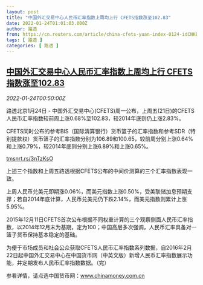 ```yaml
---
layout: post
title: "中国外汇交易中心人民币汇率指数上周均上行 CFETS指数涨至102.83"
date: 2022-01-24T01:01:03.000Z
author: 路透
from: https://cn.reuters.com/article/china-cfets-yuan-index-0124-idCNKBS2JY01J
tags: [ 路透 ]
categories: [ 路透 ]
---
```

<!--1642986063000-->
[中国外汇交易中心人民币汇率指数上周均上行 CFETS指数涨至102.83](https://cn.reuters.com/article/china-cfets-yuan-index-0124-idCNKBS2JY01J)
------

<div>
<div><i>2022-01-24T00:50:00Z</i></div><p>路透北京1月24日 - 中国外汇交易中心(CFETS)周一公布，上周五(21日)的CFETS人民币汇率指数较前周上涨0.68%至102.83，较2014年底则仍上涨2.83%。</p><p>CFETS同时公布的参考BIS（国际清算银行）货币篮子的汇率指数和参考SDR（特别提款权）货币篮子的汇率指数分别为106.89和100.65，较前周分别上涨0.64%和上涨0.79%，较2014年底则分别上涨6.89%和上涨0.65%。</p><p><a href="https://tmsnrt.rs/3nTzKsO">tmsnrt.rs/3nTzKsO</a></p><p>上述三个指数和上周五路透根据CFETS公布的中间价测算的三个汇率指数表现一致。</p><p>上周人民币兑美元即期涨0.06%，而美元指数上涨0.50%，受美联储加息预期支撑；若自2014年底计算，人民币兑美元仍下跌2.14%，而美元指数则累计上涨5.95%。</p><p>2015年12月11日CFETS首次公布根据不同权重计算的三个观察侧面人民币汇率指数，以2014年12月末为基期，定为100；中国高层多次强调，人民币汇率具备对一篮子货币保持基本稳定的基础。</p><p>为便于市场成员和社会公众获取CFETS人民币汇率指数系列数据，自2016年2月22日起中国外汇交易中心在中国货币网（中英文版）新增人民币汇率指数展示功能，并定期发布人民币汇率指数数据。（完）</p><p>参看详情，请点选中国货币网：<a href="http://www.chinamoney.com.cn">www.chinamoney.com.cn</a></p>
</div>
